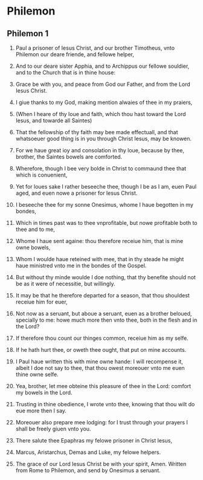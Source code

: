 # Philemon

## Philemon 1

1. Paul a prisoner of Iesus Christ, and our brother Timotheus, vnto Philemon our deare friende, and fellowe helper,

2. And to our deare sister Apphia, and to Archippus our fellowe souldier, and to the Church that is in thine house:

3. Grace be with you, and peace from God our Father, and from the Lord Iesus Christ.

4. I giue thanks to my God, making mention alwaies of thee in my praiers,

5. (When I heare of thy loue and faith, which thou hast toward the Lord Iesus, and towarde all Saintes)

6. That the fellowship of thy faith may bee made effectuall, and that whatsoeuer good thing is in you through Christ Iesus, may be knowen.

7. For we haue great ioy and consolation in thy loue, because by thee, brother, the Saintes bowels are comforted.

8. Wherefore, though I bee very bolde in Christ to commaund thee that which is conuenient,

9. Yet for loues sake I rather beseeche thee, though I be as I am, euen Paul aged, and euen nowe a prisoner for Iesus Christ.

10. I beseeche thee for my sonne Onesimus, whome I haue begotten in my bondes,

11. Which in times past was to thee vnprofitable, but nowe profitable both to thee and to me,

12. Whome I haue sent againe: thou therefore receiue him, that is mine owne bowels,

13. Whom I woulde haue reteined with mee, that in thy steade he might haue ministred vnto me in the bondes of the Gospel.

14. But without thy minde woulde I doe nothing, that thy benefite should not be as it were of necessitie, but willingly.

15. It may be that he therefore departed for a season, that thou shouldest receiue him for euer,

16. Not now as a seruant, but aboue a seruant, euen as a brother beloued, specially to me: howe much more then vnto thee, both in the flesh and in the Lord?

17. If therefore thou count our thinges common, receiue him as my selfe.

18. If he hath hurt thee, or oweth thee ought, that put on mine accounts.

19. I Paul haue written this with mine owne hande: I will recompense it, albeit I doe not say to thee, that thou owest moreouer vnto me euen thine owne selfe.

20. Yea, brother, let mee obteine this pleasure of thee in the Lord: comfort my bowels in the Lord.

21. Trusting in thine obedience, I wrote vnto thee, knowing that thou wilt do eue more then I say.

22. Moreouer also prepare mee lodging: for I trust through your prayers I shall be freely giuen vnto you.

23. There salute thee Epaphras my felowe prisoner in Christ Iesus,

24. Marcus, Aristarchus, Demas and Luke, my felowe helpers.

25. The grace of our Lord Iesus Christ be with your spirit, Amen.   Written from Rome to Philemon, and send by Onesimus a seruant. 